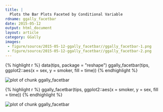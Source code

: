 ```yaml
---
title: |
  Plots the Bar Plots Faceted by Conditional Variable
rdname: ggally_facetbar
date: 2015-05-12
output: html_document
layout: article
category: GGally
images:
 - figure/source/2015-05-12-ggally_facetbar//ggally_facetbar-1.png
 - figure/source/2015-05-12-ggally_facetbar//ggally_facetbar-2.png
---
```





{% highlight r %}
data(tips, package = "reshape")
 ggally_facetbar(tips, ggplot2::aes(x = sex, y = smoker, fill = time))
{% endhighlight %}

![plot of chunk ggally_facetbar](/allYourFigureAreBelongToUs/figure/source/2015-05-12-ggally_facetbar/ggally_facetbar-1.png) 

{% highlight r %}
 ggally_facetbar(tips, ggplot2::aes(x = smoker, y = sex, fill = time))
{% endhighlight %}

![plot of chunk ggally_facetbar](/allYourFigureAreBelongToUs/figure/source/2015-05-12-ggally_facetbar/ggally_facetbar-2.png) 